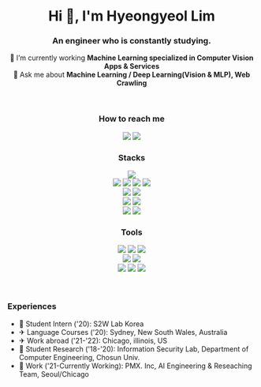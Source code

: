 <h1 align="center">Hi 👋, I'm Hyeongyeol Lim</h1>
<h3 align="center">An engineer who is constantly studying.</h3>

<div align="center">
  
🌱 I’m currently working **Machine Learning specialized in Computer Vision Apps & Services**<br>
💬 Ask me about **Machine Learning / Deep Learning(Vision & MLP), Web Crawling**

<br>
<h3 align="center">How to reach me</h3>

<a href="mailto:dlagudduf13@gmail.com"><img src="https://img.shields.io/badge/Gmail-D14836?style=flat-square&logo=Gmail&logoColor=white&link=mailto:dlagudduf13@gmail.com"/></a> 
<a href="https://www.instagram.com/cuti2crab/"><img src="https://img.shields.io/badge/Instagram-E4405F?style=flat-square&logo=Instagram&logoColor=white"/></a>

<h3 align="center">Stacks</h3>

<img src="https://img.shields.io/badge/Linux-FCC624?style=flat-square&logo=Linux&logoColor=black"/><br>
<img src="https://img.shields.io/badge/Python-3766AB?style=flat-square&logo=Python&logoColor=white"/> 
<img src="https://img.shields.io/badge/JAVA-007396?style=flat-square&logo=JAVA&logoColor=white"/> 
<img src="https://img.shields.io/badge/C-A8B9CC?style=flat-square&logo=C&logoColor=white"/>
<img src="https://img.shields.io/badge/C++-00599C?style=flat-square&logo=CPlusPlus&logoColor=white"/><br>
<img src="https://img.shields.io/badge/MongoDB-47A248?style=flat-square&logo=MongoDB&logoColor=white"/> 
<img src="https://img.shields.io/badge/MySQL-4479A1?style=flat-square&logo=MySQL&logoColor=white"/><br>
<img src="https://img.shields.io/badge/PyTorch-EE4C2C?style=flat-square&logo=PyTorch&logoColor=white"/> 
<img src="https://img.shields.io/badge/TensorFlow-FF6F00?style=flat-square&logo=TensorFlow&logoColor=white"/><br>
<img src="https://img.shields.io/badge/Adobe Lightroom-31A8FF?style=flat-square&logo=Adobe Lightroom&logoColor=white"/> 
<img src="https://img.shields.io/badge/Adobe Photoshop-31A8FF?style=flat-square&logo=Adobe Photoshop&logoColor=white"/>

<h3 align="center">Tools</h3>

<img src="https://img.shields.io/badge/Git-F05032?style=flat-square&logo=Git&logoColor=white"/> 
<img src="https://img.shields.io/badge/GitHub-181717?style=flat-square&logo=GitHub&logoColor=white"/>
<img src="https://img.shields.io/badge/Notion-000000?style=flat-square&logo=Notion&logoColor=white"/><br> 
<img src="https://img.shields.io/badge/Visual Studio Code-007ACC?style=flat-square&logo=Visual Studio Code&logoColor=white"/> 
<img src="https://img.shields.io/badge/Anaconda-44A833?style=flat-square&logo=Anaconda&logoColor=white"/><br>
<img src="https://img.shields.io/badge/PyCharm-000000?style=flat-square&logo=PyCharm&logoColor=white"/>
<img src="https://img.shields.io/badge/Vim-019733?style=flat-square&logo=Vim&logoColor=white"/>
<img src="https://img.shields.io/badge/Eclipse IDE-2C2255?style=flat-square&logo=Eclipse IDE&logoColor=white"/> 

</div>
<br><br>
<h3 align="left">Experiences</h3>

- 📎 Student Intern ('20):  S2W Lab Korea
- ✈ Language Courses ('20):  Sydney, New South Wales, Australia
- ✈ Work abroad ('21-'22):  Chicago, illinois, US
- 🧪 Student Research ('18-'20):  Information Security Lab, Department of Computer Engineering, Chosun Univ.
- 🧪 Work ('21-Currently Working):  PMX. Inc, AI Engineering & Reseaching Team, Seoul/Chicago
